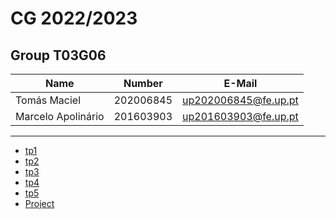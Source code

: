 # CG 2022/2023

## Group T03G06
| Name             | Number    | E-Mail             |
| ---------------- | --------- | ------------------ |
| Tomás Maciel         | 202006845 | up202006845@fe.up.pt                |
| Marcelo Apolinário         | 201603903 | up201603903@fe.up.pt                |

----

  - [tp1](tp1/README.md)
  - [tp2](tp2/README.md)
  - [tp3](tp3/README.md)
  - [tp4](tp4/README.md)
  - [tp5](tp5/README.md)
  - [Project](project/README.md)
